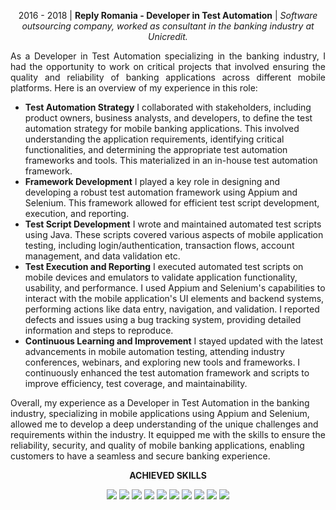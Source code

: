<p align="center">
2016 - 2018 | <b>Reply Romania - Developer in Test Automation</b> | <i>Software outsourcing company, worked as consultant in the banking industry at Unicredit.</i>
</p>

<p align="justify">
As a Developer in Test Automation specializing in the banking industry, I had the opportunity to work on critical projects that involved ensuring the quality and reliability of banking applications across different mobile platforms. Here is an overview of my experience in this role:

- <b>Test Automation Strategy</b> I collaborated with stakeholders, including product owners, business analysts, and developers, to define the test automation strategy for mobile banking applications. This involved understanding the application requirements, identifying critical functionalities, and determining the appropriate test automation frameworks and tools. This materialized in an in-house test automation framework.
- <b>Framework Development</b> I played a key role in designing and developing a robust test automation framework using Appium and Selenium. This framework allowed for efficient test script development, execution, and reporting.
- <b>Test Script Development</b> I wrote and maintained automated test scripts using Java. These scripts covered various aspects of mobile application testing, including login/authentication, transaction flows, account management, and data validation etc.
- <b>Test Execution and Reporting</b> I executed automated test scripts on mobile devices and emulators to validate application functionality, usability, and performance. I used Appium and Selenium's capabilities to interact with the mobile application's UI elements and backend systems, performing actions like data entry, navigation, and validation. I reported defects and issues using a bug tracking system, providing detailed information and steps to reproduce.
- <b>Continuous Learning and Improvement</b> I stayed updated with the latest advancements in mobile automation testing, attending industry conferences, webinars, and exploring new tools and frameworks. I continuously enhanced the test automation framework and scripts to improve efficiency, test coverage, and maintainability.

Overall, my experience as a Developer in Test Automation in the banking industry, specializing in mobile applications using Appium and Selenium, allowed me to develop a deep understanding of the unique challenges and requirements within the industry. It equipped me with the skills to ensure the reliability, security, and quality of mobile banking applications, enabling customers to have a seamless and secure banking experience.


</p>



<p align="center"> <b>ACHIEVED SKILLS</b> </p>

<div align="center">
  
![](https://img.shields.io/badge/Test%20Plan-AAD40D)
![](https://img.shields.io/badge/Jira-61DAFB)
![](https://img.shields.io/badge/Test%20cases-A10DD4)
![](https://img.shields.io/badge/Bug%20Reports-D43A0D)
![](https://img.shields.io/badge/Automation%20Testing-7D8FA7)
![](https://img.shields.io/badge/Mobile%20Testing-979797)
![](https://img.shields.io/badge/Java-257A4F)
![](https://img.shields.io/badge/TestNG-257A4F)
![](https://img.shields.io/badge/Selenium-257A4F)
![](https://img.shields.io/badge/Appium-3B9494)


</div>

